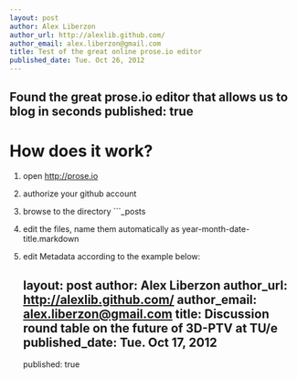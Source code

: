 ```yaml
---
layout: post
author: Alex Liberzon
author_url: http://alexlib.github.com/
author_email: alex.liberzon@gmail.com
title: Test of the great online prose.io editor
published_date: Tue. Oct 26, 2012
---
```



Found the great prose.io editor that allows us to blog in seconds
published: true
---

# How does it work?

1. open http://prose.io
2. authorize your github account
3. browse to the directory ```_posts
4. edit the files, name them automatically as year-month-date-title.markdown
5. edit Metadata according to the example below:

	layout: post
	author: Alex Liberzon
	author_url: http://alexlib.github.com/
	author_email: alex.liberzon@gmail.com
	title: Discussion round table on the future of 3D-PTV at TU/e
	published_date: Tue. Oct 17, 2012
	---


	
	published: true